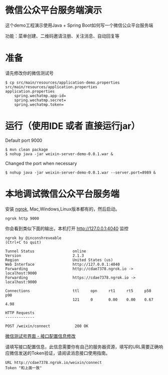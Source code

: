 # 微信公众平台服务端演示

这个demo工程演示使用Java + Spring Boot如何写一个微信公众平台服务端

功能：菜单创建、二维码邀请注册、关注消息、自动回复等

# 准备
请先修改你的微信测试号
 
	$ cp src/main/resources/application-demo.properties  src/main/resources/application.properties
	application.properties
		spring.wechatmp.app-id=
		spring.wechatmp.secret=
		spring.wechatmp.token=

# 运行（使用IDE 或者 直接运行jar）

Default port 9000

	$ mvn clean package
	$ nohup java -jar weixin-server-demo-0.0.1.war &

Changed the port when necessary

	$ nohup java -jar weixin-server-demo-0.0.1.war --server.port=8989 &
	
# 本地调试微信公众平台服务端

安装 [ngrok](https://ngrok.com/), Mac,Windows,Linux版本都有的，然后启动。

	ngrok http 9000
	
你会看到类似下面的输出，本机打开 http://127.0.0.1:4040 监控     
	
	ngrok by @inconshreveable                                                             (Ctrl+C to quit)
                                                                                                      
	Tunnel Status                 online                                                                  
	Version                       2.1.3                                                                   
	Region                        United States (us)                                                      
	Web Interface                 http://127.0.0.1:4040                                                   
	Forwarding                    http://cdae7378.ngrok.io -> localhost:9000                              
	Forwarding                    https://cdae7378.ngrok.io -> localhost:9000                             
	                                                                                                      
	Connections                   ttl     opn     rt1     rt5     p50     p90                             
	                              121     0       0.00    0.00    0.67    4.98                            
	                                                                                                      
	HTTP Requests                                                                                         
	-------------                                                                                         
	                                                                                                      
	POST /weixin/connect           200 OK     
	
[微信测试号界面 - 接口配置信息修改](http://mp.weixin.qq.com/debug/cgi-bin/sandboxinfo?action=showinfo&t=sandbox/index)

请填写接口配置信息，此信息需要你有自己的服务器资源，填写的URL需要正确响应微信发送的Token验证，请阅读消息接口使用指南。

	URL http://cdae7378.ngrok.io/weixin/connect
	Token "和上面一致"

                                                            
